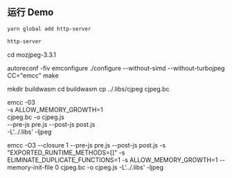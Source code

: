 ## 运行 Demo

```sh
yarn global add http-server

http-server
```


cd mozjpeg-3.3.1

autoreconf -fiv
emconfigure ./configure --without-simd --without-turbojpeg CC="emcc"
make


mkdir buildwasm
cd buildwasm
cp ../.libs/cjpeg cjpeg.bc

emcc -03 \
  -s ALLOW_MEMORY_GROWTH=1 \
  cjpeg.bc -o cjpeg.js \
  --pre-js pre.js --post-js post.js \
  -L'../.libs' -ljpeg

emcc -O3 --closure 1 --pre-js pre.js --post-js post.js -s "EXPORTED_RUNTIME_METHODS=[]" -s ELIMINATE_DUPLICATE_FUNCTIONS=1 -s ALLOW_MEMORY_GROWTH=1 --memory-init-file 0 cjpeg.bc -o cjpeg.js -L'../.libs' -ljpeg